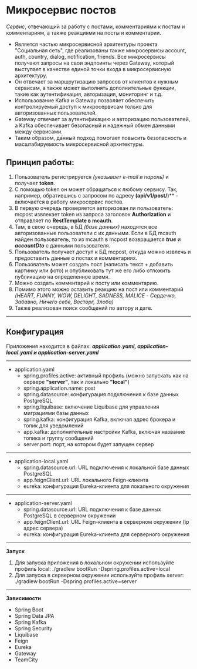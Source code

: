# Микросервис постов
*Сервис*, отвечающий за работу с постами, комментариями к постам и комментариям, а также реакциями на посты и комментарии. 
- Является частью микросервисной архитектуры проекта "Социальная сеть", где реализованы также микросервисы account, auth, country, dialog, notification, friends. Все микросервисы получают запросы на свои эндпоинты через Gateway, который выступает в качестве единой точки входа в микросервисную архитектуру.
- Он отвечает за маршрутизацию запросов от клиентов к нужным сервисам, а также может выполнять дополнительные функции, такие как аутентификация, авторизация, мониторинг и т.д.
- Использование Kafka и Gateway позволяет обеспечить контролируемый доступ к микросервисам только для авторизованных пользователей.
- Gateway отвечает за аутентификацию и авторизацию пользователей, а Kafka обеспечивает безопасный и надежный обмен данными между сервисами.
- Таким образом, данный подход помогает повысить безопасность и масштабируемость микросервисной архитектуры.
## Принцип работы:
1. Пользователь регистрируется *(указывает e-mail и пароль)* и получает **token**.
2. С помощью token он может обращаться к любому сервису. Так, например, обратившись с запросом по адресу **(api/v1/post/**)** - включается в работу микросервис постов.
3. В первую очередь проверяется авторизован ли пользователь: mcpost извлекает token из запроса заголовок **Authorization** и отправляет по **RestTemplate в mcauth**.
4. Там, в свою очередь, в БД *(базе данных)* находятся все авторизованные пользователи с их данными. Если в БД mcauth найден пользователь, то из mcauth в mcpost возвращается ***true*** и ***accountDto*** с данными пользователя.
5. Пользователь получает доступ к БД mcpost, откуда можно извлечь и предоставить данные о постах и комментариях.
6. Пользователь может создать пост (написать текст + добавить картинку или фото) и опубликовать тут же его либо отложить публикацию на определенное время.
7. Можно создать комментарий к посту или комментарию.
8. Помимо этого можно оставить реакцию на пост или комментарий *(HEART, FUNNY, WOW, DELIGHT, SADNESS, MALICE - Сердечко, Забавно, Ничего себе, Восторг, Злоба)*
9. Также реализован поиск сообщений по автору и дате.
________________________
## Конфигурация 
Приложения находится в файлах: ***application.yaml, application-local.yaml и application-server.yaml***
________________________
* application.yaml
  + spring.profiles.active: активный профиль (можно запускать как на сервере **"server"**, так и локально **"local"**)
  + spring.application.name: post
  + spring.datasource: конфигурация подключения к базе данных PostgreSQL
  + spring.liquibase: включение Liquibase для управления миграциями базы данных
  + spring.kafka: конфигурация Kafka, включая адрес брокера и топик для уведомлений
  + app.kafka: дополнительные настройки Kafka, включая название топика и группу сообщений
  + server.port: порт, на котором будет запущен сервер
_________________________
* application-local.yaml
  + spring.datasource.url: URL подключения к локальной базе данных PostgreSQL
  + app.feignClient.url: URL локального Feign-клиента
  + eureka: конфигурация Eureka-клиента для локального окружения
_________________________
* application-server.yaml
  + spring.datasource.url: URL подключения к базе данных PostgreSQL в серверном окружении
  + app.feignClient.url: URL Feign-клиента в серверном окружении (ip адрес сервера)
  + eureka: конфигурация Eureka-клиента для серверного окружения
______________________
**Запуск**
1. Для запуска приложения в локальном окружении используйте профиль local:
./gradlew bootRun -Dspring.profiles.active=local
2. Для запуска в серверном окружении используйте профиль server:
./gradlew bootRun -Dspring.profiles.active=server
_______________________
**Зависимости**
+ Spring Boot
+ Spring Data JPA
+ Spring Kafka
+ Spring Security
+ Liquibase
+ Feign
+ Eureka
+ Gateway
+ TeamCity
